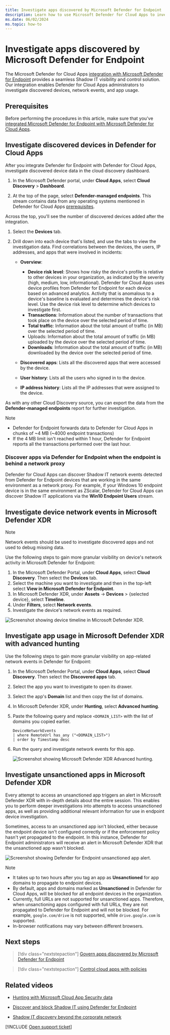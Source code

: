 ```yaml
---
title: Investigate apps discovered by Microsoft Defender for Endpoint | Microsoft Defender for Cloud Apps
description: Learn how to use Microsoft Defender for Cloud Apps to investigate Microsoft Defender for Endpoint discovered devices, network events, and app usage.
ms.date: 06/02/2024
ms.topic: how-to
---
```


# Investigate apps discovered by Microsoft Defender for Endpoint

The Microsoft Defender for Cloud Apps [integration with Microsoft Defender for Endpoint](mde-integration.md) provides a seamless Shadow IT visibility and control solution. Our integration enables Defender for Cloud Apps administrators to investigate discovered devices, network events, and app usage.

## Prerequisites

Before performing the procedures in this article, make sure that you've [integrated Microsoft Defender for Endpoint with Microsoft Defender for Cloud Apps](mde-integration.md).

## Investigate discovered devices in Defender for Cloud Apps

After you integrate Defender for Endpoint with Defender for Cloud Apps, investigate discovered device data in the cloud discovery dashboard.

1. In the Microsoft Defender portal, under **Cloud Apps**, select **Cloud Discovery** > **Dashboard**.

1. At the top of the page, select **Defender-managed endpoints**. This stream contains data from any operating systems mentioned in Defender for Cloud Apps [prerequisites](mde-integration.md#prerequisites).

  Across the top, you'll see the number of discovered devices added after the integration.

1. Select the **Devices** tab.

1. Drill down into each device that's listed, and use the tabs to view the investigation data. Find correlations between the devices, the users, IP addresses, and apps that were involved in incidents:

    - **Overview**:

        - **Device risk level**: Shows how risky the device's profile is relative to other devices in your organization, as indicated by the severity (high, medium, low, informational). Defender for Cloud Apps uses device profiles from Defender for Endpoint for each device based on advanced analytics. Activity that is anomalous to a device's baseline is evaluated and determines the device's risk level. Use the device risk level to determine which devices to investigate first.
        - **Transactions**: Information about the number of transactions that took place on the device over the selected period of time.
        - **Total traffic**: Information about the total amount of traffic (in MB) over the selected period of time.
        - Uploads: Information about the total amount of traffic (in MB) uploaded by the device over the selected period of time.
        - **Downloads**: Information about the total amount of traffic (in MB) downloaded by the device over the selected period of time.

    - **Discovered apps**: Lists all the discovered apps that were accessed by the device.
    - **User history**: Lists all the users who signed in to the device.
    - **IP address history**: Lists all the IP addresses that were assigned to the device.
 
As with any other Cloud Discovery source, you can export the data from the **Defender-managed endpoints** report for further investigation.

> [!NOTE]
>
> - Defender for Endpoint forwards data to Defender for Cloud Apps in chunks of ~4 MB (~4000 endpoint transactions)
> - If the 4 MB limit isn't reached within 1 hour, Defender for Endpoint reports all the transactions performed over the last hour.

### Discover apps via Defender for Endpoint when the endpoint is behind a network proxy

Defender for Cloud Apps can discover Shadow IT network events detected from Defender for Endpoint devices that are working in the same environment as a network proxy. For example, if your Windows 10 endpoint device is in the same environment as ZScalar, Defender for Cloud Apps can discover Shadow IT applications via the **Win10 Endpoint Users** stream.

## Investigate device network events in Microsoft Defender XDR

>[!NOTE]
>Network events should be used to investigate discovered apps and not used to debug missing data.

Use the following steps to gain more granular visibility on device's network activity in Microsoft Defender for Endpoint:

1. In the Microsoft Defender Portal, under **Cloud Apps**, select **Cloud Discovery**. Then select the **Devices** tab.
1. Select the machine you want to investigate and then in the top-left select **View in Microsoft Defender for Endpoint**.
1. In Microsoft Defender XDR, under **Assets** -> **Devices** > {selected device}, select **Timeline**.
1. Under **Filters**, select **Network events**.
1. Investigate the device's network events as required.

![Screenshot showing device timeline in Microsoft Defender XDR.](media/mde-selected-device.png)

## Investigate app usage in Microsoft Defender XDR with advanced hunting

Use the following steps to gain more granular visibility on app-related network events in Defender for Endpoint:

1. In the Microsoft Defender Portal, under **Cloud Apps**, select **Cloud Discovery**. Then select the **Discovered apps** tab.
1. Select the app you want to investigate to open its drawer.
1. Select the app's **Domain** list and then copy the list of domains.
1. In Microsoft Defender XDR, under **Hunting**, select **Advanced hunting**.
1. Paste the following query and replace `<DOMAIN_LIST>` with the list of domains you copied earlier.

    ```kusto
    DeviceNetworkEvents
    | where RemoteUrl has_any ("<DOMAIN_LIST>")
    | order by Timestamp desc
    ```

1. Run the query and investigate network events for this app.

    ![Screenshot showing Microsoft Defender XDR Advanced hunting.](media/mde-advanced-hunting.png)

## Investigate unsanctioned apps in Microsoft Defender XDR

Every attempt to access an unsanctioned app triggers an alert in Microsoft Defender XDR with in-depth details about the entire session. This enables you to perform deeper investigations into attempts to access unsanctioned apps, as well as providing additional relevant information for use in endpoint device investigation.

Sometimes, access to an unsanctioned app isn't blocked, either because the endpoint device isn't configured correctly or if the enforcement policy hasn't yet propagated to the endpoint. In this instance, Defender for Endpoint administrators will receive an alert in Microsoft Defender XDR that the unsanctioned app wasn't blocked.

![Screenshot showing Defender for Endpoint unsanctioned app alert.](media/mde-unsanctioned-app-alert.png)

> [!NOTE]
>
> - It takes up to two hours after you tag an app as **Unsanctioned** for app domains to propagate to endpoint devices.
> - By default, apps and domains marked as **Unsanctioned** in Defender for Cloud Apps, will be blocked for all endpoint devices in the organization.
> - Currently, full URLs are not supported for unsanctioned apps. Therefore, when unsanctioning apps configured with full URLs, they are not propagated to Defender for Endpoint and will not be blocked. For example, `google.com/drive` is not supported, while `drive.google.com` is supported.
> - In-browser notifications may vary between different browsers.

## Next steps

> [!div class="nextstepaction"]
> [Govern apps discovered by Microsoft Defender for Endpoint](mde-govern.md)

> [!div class="nextstepaction"]
> [Control cloud apps with policies](control-cloud-apps-with-policies.md)

## Related videos

- [Hunting with Microsoft Cloud App Security data](https://www.microsoft.com/videoplayer/embed/RWFISa)

- [Discover and block Shadow IT using Defender for Endpoint](https://www.youtube.com/watch?v=MsHkTOoqSQo)

- [Shadow IT discovery beyond the corporate network](https://www.youtube.com/watch?v=f8hbvbY1Hnc)

[!INCLUDE [Open support ticket](includes/support.md)]
